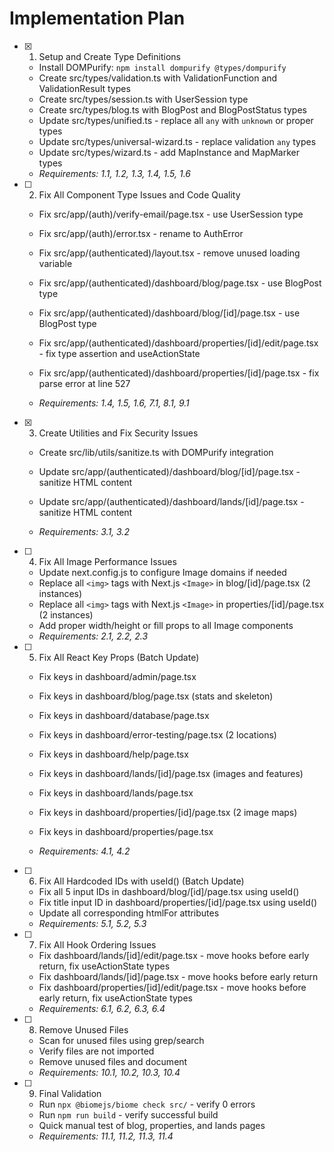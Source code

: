 # Implementation Plan

- [x] 1. Setup and Create Type Definitions





  - Install DOMPurify: `npm install dompurify @types/dompurify`
  - Create src/types/validation.ts with ValidationFunction and ValidationResult types
  - Create src/types/session.ts with UserSession type
  - Create src/types/blog.ts with BlogPost and BlogPostStatus types
  - Update src/types/unified.ts - replace all `any` with `unknown` or proper types
  - Update src/types/universal-wizard.ts - replace validation `any` types
  - Update src/types/wizard.ts - add MapInstance and MapMarker types
  - _Requirements: 1.1, 1.2, 1.3, 1.4, 1.5, 1.6_




- [ ] 2. Fix All Component Type Issues and Code Quality

  - Fix src/app/(auth)/verify-email/page.tsx - use UserSession type
  - Fix src/app/(auth)/error.tsx - rename to AuthError
  - Fix src/app/(authenticated)/layout.tsx - remove unused loading variable
  - Fix src/app/(authenticated)/dashboard/blog/page.tsx - use BlogPost type
  - Fix src/app/(authenticated)/dashboard/blog/[id]/page.tsx - use BlogPost type


  - Fix src/app/(authenticated)/dashboard/properties/[id]/edit/page.tsx - fix type assertion and useActionState
  - Fix src/app/(authenticated)/dashboard/properties/[id]/page.tsx - fix parse error at line 527
  - _Requirements: 1.4, 1.5, 1.6, 7.1, 8.1, 9.1_

- [x] 3. Create Utilities and Fix Security Issues





  - Create src/lib/utils/sanitize.ts with DOMPurify integration
  - Update src/app/(authenticated)/dashboard/blog/[id]/page.tsx - sanitize HTML content
  - Update src/app/(authenticated)/dashboard/lands/[id]/page.tsx - sanitize HTML content



  - _Requirements: 3.1, 3.2_

- [ ] 4. Fix All Image Performance Issues

  - Update next.config.js to configure Image domains if needed
  - Replace all `<img>` tags with Next.js `<Image>` in blog/[id]/page.tsx (2 instances)
  - Replace all `<img>` tags with Next.js `<Image>` in properties/[id]/page.tsx (2 instances)
  - Add proper width/height or fill props to all Image components
  - _Requirements: 2.1, 2.2, 2.3_





- [ ] 5. Fix All React Key Props (Batch Update)

  - Fix keys in dashboard/admin/page.tsx




  - Fix keys in dashboard/blog/page.tsx (stats and skeleton)
  - Fix keys in dashboard/database/page.tsx
  - Fix keys in dashboard/error-testing/page.tsx (2 locations)



  - Fix keys in dashboard/help/page.tsx
  - Fix keys in dashboard/lands/[id]/page.tsx (images and features)
  - Fix keys in dashboard/lands/page.tsx
  - Fix keys in dashboard/properties/[id]/page.tsx (2 image maps)




  - Fix keys in dashboard/properties/page.tsx
  - _Requirements: 4.1, 4.2_

- [ ] 6. Fix All Hardcoded IDs with useId() (Batch Update)

  - Fix all 5 input IDs in dashboard/blog/[id]/page.tsx using useId()
  - Fix title input ID in dashboard/properties/[id]/page.tsx using useId()
  - Update all corresponding htmlFor attributes
  - _Requirements: 5.1, 5.2, 5.3_

- [ ] 7. Fix All Hook Ordering Issues

  - Fix dashboard/lands/[id]/edit/page.tsx - move hooks before early return, fix useActionState types
  - Fix dashboard/lands/[id]/page.tsx - move hooks before early return
  - Fix dashboard/properties/[id]/edit/page.tsx - move hooks before early return, fix useActionState types
  - _Requirements: 6.1, 6.2, 6.3, 6.4_

- [ ] 8. Remove Unused Files

  - Scan for unused files using grep/search
  - Verify files are not imported
  - Remove unused files and document
  - _Requirements: 10.1, 10.2, 10.3, 10.4_

- [ ] 9. Final Validation

  - Run `npx @biomejs/biome check src/` - verify 0 errors
  - Run `npm run build` - verify successful build
  - Quick manual test of blog, properties, and lands pages
  - _Requirements: 11.1, 11.2, 11.3, 11.4_
